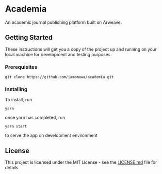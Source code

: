 # Academia

An academic journal publishing platform built on Arweave.

## Getting Started

These instructions will get you a copy of the project up and running on your local machine for development and testing purposes.

### Prerequisites

```
git clone https://github.com/iamonuwa/academia.git
```

### Installing

To install, run

```
yarn
```

once yarn has completed, run

```
yarn start
```

to serve the app on development environment

## License

This project is licensed under the MIT License - see the [LICENSE.md](LICENSE.md) file for details
